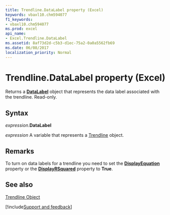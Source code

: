 ```yaml
---
title: Trendline.DataLabel property (Excel)
keywords: vbaxl10.chm594077
f1_keywords:
- vbaxl10.chm594077
ms.prod: excel
api_name:
- Excel.Trendline.DataLabel
ms.assetid: 8af73d2d-c5b3-d1ec-75a2-0a0a5562fb69
ms.date: 06/08/2017
localization_priority: Normal
---
```



# Trendline.DataLabel property (Excel)

Returns a  **[DataLabel](Excel.DataLabel(object).md)** object that represents the data label associated with the trendline. Read-only.


## Syntax

_expression_.**DataLabel**

_expression_ A variable that represents a [Trendline](Excel.Trendline-graph-object.md) object.


## Remarks

To turn on data labels for a trendline you need to set the  **[DisplayEquation](Excel.Trendline.DisplayEquation.md)** property or the **[DisplayRSquared](Excel.Trendline.DisplayRSquared.md)** property to **True**.


## See also


[Trendline Object](Excel.Trendline(object).md)

[!include[Support and feedback](~/includes/feedback-boilerplate.md)]